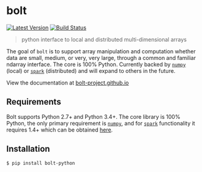 # bolt

[![Latest Version](https://img.shields.io/pypi/v/bolt-python.svg?style=flat-square)](https://pypi.python.org/pypi/bolt-python)
[![Build Status](https://img.shields.io/travis/bolt-project/bolt/master.svg?style=flat-square)](https://travis-ci.org/bolt-project/bolt) 

> python interface to local and distributed multi-dimensional arrays

The goal of `bolt` is to support array manipulation and computation whether data are small, medium, or very, very large, through a common and familiar ndarray interface. The core is 100% Python. Currently backed by [`numpy`](https://github.com/numpy/nump) (local) or [`spark`](https://github.com/apache/spark) (distributed) and will expand to others in the future.

View the documentation at [bolt-project.github.io](http://bolt-project.github.io/)

Requirements
------------
Bolt supports Python 2.7+ and Python 3.4+. The core library is 100% Python, the only primary requirement is [`numpy`](https://github.com/numpy/numpy), and for [`spark`](https://github.com/apache/spark) functionality it requires 1.4+ which can be obtained [here](http://spark.apache.org/downloads.html).

Installation
------------
```
$ pip install bolt-python
```

